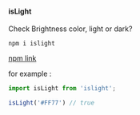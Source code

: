#### isLight

Check Brightness color, light or dark?

```npm i islight```

[npm link]('https://www.npmjs.com/package/islight')

for example :

```javascript
import isLight from 'islight';

isLight('#FF77') // true 
```
